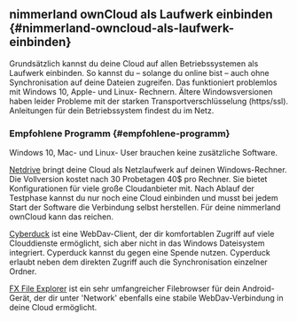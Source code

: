 ## **nimmerland ownCloud als Laufwerk einbinden** {#nimmerland-owncloud-als-laufwerk-einbinden}

Grundsätzlich kannst du deine Cloud auf allen Betriebssystemen als Laufwerk einbinden. So kannst du – solange du online bist – auch ohne Synchronisation auf deine Dateien zugreifen. Das funktioniert problemlos mit Windows 10, Apple- und Linux- Rechnern. Ältere Windowsversionen haben leider Probleme mit der starken Transportverschlüsselung (https/ssl). Anleitungen für dein Betriebssystem findest du im Netz.

### **Empfohlene Programm** {#empfohlene-programm}

Windows 10, Mac- und Linux- User brauchen keine zusätzliche Software.

[Netdrive](http://www.netdrive.net/) bringt deine Cloud als Netzlaufwerk auf deinen Windows-Rechner. Die Vollversion kostet nach 30 Probetagen 40$ pro Rechner. Sie bietet Konfigurationen für viele große Cloudanbieter mit. Nach Ablauf der Testphase kannst du nur noch eine Cloud einbinden und musst bei jedem Start der Software die Verbindung selbst herstellen. Für deine nimmerland ownCloud kann das reichen.

[Cyberduck](https://cyberduck.io/index.de.html?l=de) ist eine WebDav-Client, der dir komfortablen Zugriff auf viele Clouddienste ermöglicht, sich aber nicht in das Windows Dateisystem integriert. Cyperduck kannst du gegen eine Spende nutzen. Cyperduck erlaubt neben dem direkten Zugriff auch die Synchronisation einzelner Ordner.

[FX File Explorer](https://play.google.com/store/apps/details?id=nextapp.fx&hl=de) ist ein sehr umfangreicher Filebrowser für dein Android-Gerät, der dir unter 'Network' ebenfalls eine stabile WebDav-Verbindung in deine Cloud ermöglicht.